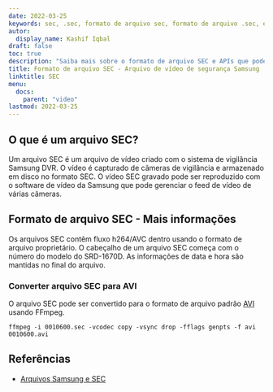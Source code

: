 ```yaml
---
date: 2022-03-25
keywords: sec, .sec, formato de arquivo sec, formato de arquivo .sec, extensão .sec, extensão sec
autor:
  display_name: Kashif Iqbal
draft: false
toc: true
description: "Saiba mais sobre o formato de arquivo SEC e APIs que podem criar e abrir arquivos SEC."
title: Formato de arquivo SEC - Arquivo de vídeo de segurança Samsung
linktitle: SEC
menu:
  docs:
    parent: "video"
lastmod: 2022-03-25
---
```


## O que é um arquivo SEC?

Um arquivo SEC é um arquivo de vídeo criado com o sistema de vigilância Samsung DVR. O vídeo é capturado de câmeras de vigilância e armazenado em disco no formato SEC. O vídeo SEC gravado pode ser reproduzido com o software de vídeo da Samsung que pode gerenciar o feed de vídeo de várias câmeras.

## Formato de arquivo SEC - Mais informações

Os arquivos SEC contêm fluxo h264/AVC dentro usando o formato de arquivo proprietário. O cabeçalho de um arquivo SEC começa com o número do modelo do SRD-1670D. As informações de data e hora são mantidas no final do arquivo.

### Converter arquivo SEC para AVI

O arquivo SEC pode ser convertido para o formato de arquivo padrão [AVI](/pt/video/avi/) usando FFmpeg.

```
ffmpeg -i 0010600.sec -vcodec copy -vsync drop -fflags genpts -f avi 0010600.avi
```

## Referências ##

- [Arquivos Samsung e SEC](https://spreadys.wordpress.com/2013/07/19/samsung-and-sec-files/)

